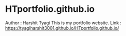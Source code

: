 # HTportfolio.github.io
 Author : Harshit Tyagi
 This is my portfolio website.
 Link : https://tyagiharshit3001.github.io/HTportfolio.github.io/
